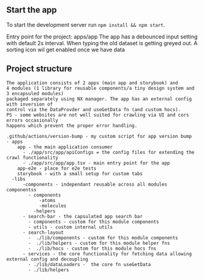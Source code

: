 ## Start the app

To start the development server run `npm install && npm start`. 

Entry point for the project: apps/app
The app has a debounced input setting with default 2s interval. When typing the old dataset is getting greyed out. A sorting icon wil get enabled once we have data

## Project structure

```
The application consists of 2 apps (main app and storybook) and 
4 modules (1 library for reusable components/a tiny design system and 3 encapsuled modules)
packaged separately using NX manager. The app has an external config with inversion of 
control via the DataProvder and useGetData fn (and custom hocs).
PS - some websites are not well suited for crawling via UI and cors errors occasionally
happens which prevent the proper error handling.

.github/actions/version-bump - my custom script for app version bump
- apps
    app - the main application consumer
      - ./app/src/app/apiConfigs = the config files for extending the crawl functionality 
      - ./app/src/app/app.tsx - main entry point for the app
    app-e2e - place for e2e tests
    storybook - with a small setup for custom tabs
  -libs
      -components - independant reusable across all modules componentss
        - components
            -atoms
            -molecules
          -helpers
      - search-bar - the capsulated app search bar  
        - components - custom for this module components
        - utils - custom internal utils  
      - search-layout
        -  ./lib/components - custom for this module components
        -  ./lib/helpers - custom for this module helper fns
        -  ./lib/hocs - custom for this module hocs fns
      - services - the core functionality for fetching data allowing external config and decoupling
        - ./lib/dataLoaders -  the core fn useGetData
        - ./lib/helpers


```